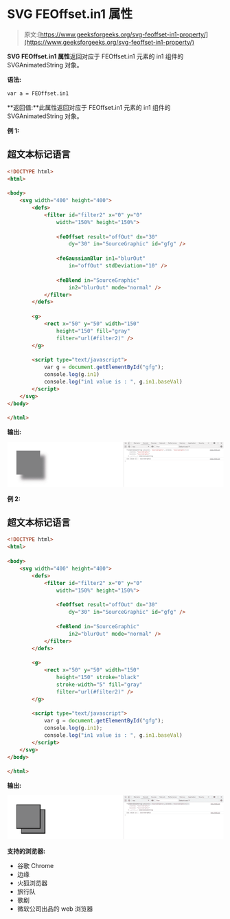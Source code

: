 # SVG FEOffset.in1 属性

> 原文:[https://www.geeksforgeeks.org/svg-feoffset-in1-property/](https://www.geeksforgeeks.org/svg-feoffset-in1-property/)

**SVG FEOffset.in1 属性**返回对应于 FEOffset.in1 元素的 in1 组件的 SVGAnimatedString 对象。

**语法:**

```html
var a = FEOffset.in1
```

**返回值:**此属性返回对应于 FEOffset.in1 元素的 in1 组件的 SVGAnimatedString 对象。

**例 1:**

## 超文本标记语言

```html
<!DOCTYPE html>
<html>

<body>
    <svg width="400" height="400">
        <defs>
            <filter id="filter2" x="0" y="0" 
                width="150%" height="150%">

                <feOffset result="offOut" dx="30" 
                    dy="30" in="SourceGraphic" id="gfg" />

                <feGaussianBlur in1="blurOut" 
                    in="offOut" stdDeviation="10" />

                <feBlend in="SourceGraphic" 
                    in2="blurOut" mode="normal" />
            </filter>
        </defs>

        <g>
            <rect x="50" y="50" width="150" 
                height="150" fill="gray" 
                filter="url(#filter2)" />
        </g>

        <script type="text/javascript">
            var g = document.getElementById("gfg");
            console.log(g.in1)
            console.log("in1 value is : ", g.in1.baseVal)
        </script>
    </svg>
</body>

</html>
```

**输出:**

![](img/41271e73d2c54ad996a24bcb09609840.png)

**例 2:**

## 超文本标记语言

```html
<!DOCTYPE html>
<html>

<body>
    <svg width="400" height="400">
        <defs>
            <filter id="filter2" x="0" y="0"
                width="150%" height="150%">

                <feOffset result="offOut" dx="30" 
                    dy="30" in="SourceGraphic" id="gfg" />

                <feBlend in="SourceGraphic" 
                    in2="blurOut" mode="normal" />
            </filter>
        </defs>

        <g>
            <rect x="50" y="50" width="150" 
                height="150" stroke="black" 
                stroke-width="5" fill="gray"
                filter="url(#filter2)" />
        </g>

        <script type="text/javascript">
            var g = document.getElementById("gfg");
            console.log(g.in1);
            console.log("in1 value is : ", g.in1.baseVal)
        </script>
    </svg>
</body>

</html>
```

**输出:**

![](img/f8a4f680be7fa92893fdcecc52f771ca.png)

**支持的浏览器:**

*   谷歌 Chrome
*   边缘
*   火狐浏览器
*   旅行队
*   歌剧
*   微软公司出品的 web 浏览器